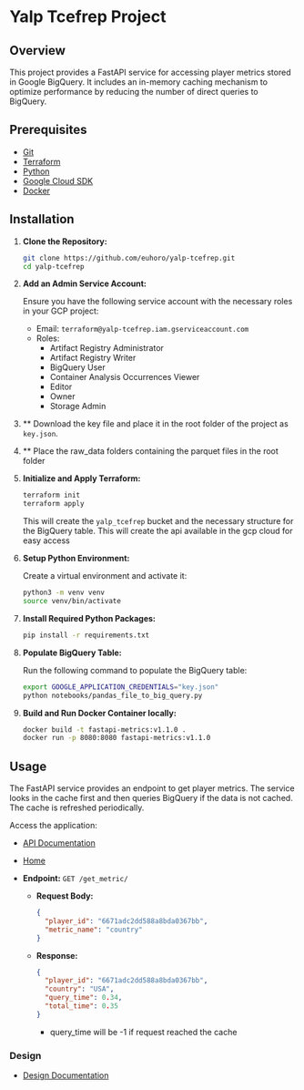 # Yalp Tcefrep Project

## Overview

This project provides a FastAPI service for accessing player metrics stored in Google BigQuery. It includes an in-memory caching mechanism to optimize performance by reducing the number of direct queries to BigQuery.

## Prerequisites

- [Git](https://git-scm.com/)
- [Terraform](https://www.terraform.io/)
- [Python](https://www.python.org/downloads/)
- [Google Cloud SDK](https://cloud.google.com/sdk/docs/install)
- [Docker](https://www.docker.com/products/docker-desktop)

## Installation

1. **Clone the Repository:**

    ```bash
    git clone https://github.com/euhoro/yalp-tcefrep.git
    cd yalp-tcefrep
    ```

2. **Add an Admin Service Account:**

    Ensure you have the following service account with the necessary roles in your GCP project:
    
    - Email: `terraform@yalp-tcefrep.iam.gserviceaccount.com`
    - Roles:
      - Artifact Registry Administrator
      - Artifact Registry Writer
      - BigQuery User
      - Container Analysis Occurrences Viewer
      - Editor
      - Owner
      - Storage Admin

3. **    Download the key file and place it in the root folder of the project as `key.json`.

4. **    Place the raw_data folders containing the parquet files in the root folder

5. **Initialize and Apply Terraform:**

    ```bash
    terraform init
    terraform apply
    ```

    This will create the `yalp_tcefrep` bucket and the necessary structure for the BigQuery table.
    This will create the api available in the gcp cloud for easy access 

6. **Setup Python Environment:**

    Create a virtual environment and activate it:

    ```bash
    python3 -m venv venv
    source venv/bin/activate
    ```

7. **Install Required Python Packages:**

    ```bash
    pip install -r requirements.txt
    ```

8. **Populate BigQuery Table:**

    Run the following command to populate the BigQuery table:

    ```bash
    export GOOGLE_APPLICATION_CREDENTIALS="key.json"
    python notebooks/pandas_file_to_big_query.py
    ```

9. **Build and Run Docker Container locally:**

    ```bash
    docker build -t fastapi-metrics:v1.1.0 .
    docker run -p 8080:8080 fastapi-metrics:v1.1.0
    ```

## Usage

The FastAPI service provides an endpoint to get player metrics. The service looks in the cache first and then queries BigQuery if the data is not cached. The cache is refreshed periodically.

Access the application:
   - [API Documentation](http://localhost:8080/docs)
   - [Home](http://localhost:8080/)

- **Endpoint:** `GET /get_metric/`

   - **Request Body:**
       ```json
       {
         "player_id": "6671adc2dd588a8bda0367bb",
         "metric_name": "country"
       }
       ```

   - **Response:**
       ```json
       {
         "player_id": "6671adc2dd588a8bda0367bb",
         "country": "USA",
         "query_time": 0.34,
         "total_time": 0.35
       }
       ```
     * query_time will be -1 if request reached the cache

### Design 
- [Design Documentation](https://github.com/euhoro/yalp_tcefrep/blob/main/DESIGN.md)
